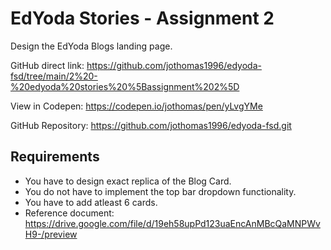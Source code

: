 # EdYoda Stories - Assignment 2

Design the EdYoda Blogs landing page.

GitHub direct link: https://github.com/jothomas1996/edyoda-fsd/tree/main/2%20-%20edyoda%20stories%20%5Bassignment%202%5D

View in Codepen: https://codepen.io/jothomas/pen/yLvgYMe

GitHub Repository: https://github.com/jothomas1996/edyoda-fsd.git

## Requirements

- You have to design exact replica of the Blog Card.
- You do not have to implement the top bar dropdown functionality.
- You have to add atleast 6 cards.
- Reference document: https://drive.google.com/file/d/19eh58upPd123uaEncAnMBcQaMNPWvH9-/preview
